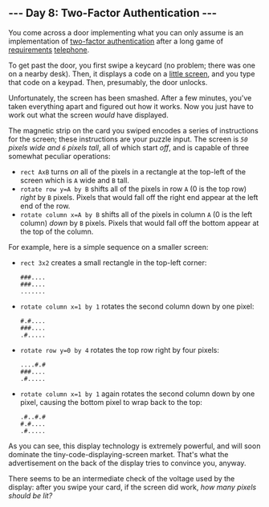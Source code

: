 <h2>--- Day 8: Two-Factor Authentication ---</h2><p>You come across a door implementing what you can only assume is an implementation of <a href="https://en.wikipedia.org/wiki/Multi-factor_authentication">two-factor authentication</a> after a long game of <a href="https://en.wikipedia.org/wiki/Requirement">requirements</a> <a href="https://en.wikipedia.org/wiki/Chinese_whispers">telephone</a>.</p>
<p>To get past the door, you first swipe a keycard (no problem; there was one on a nearby desk). Then, it displays a code on a <a href="https://www.google.com/search?q=tiny+lcd&amp;tbm=isch">little screen</a>, and you type that code on a keypad. Then, presumably, the door unlocks.</p>
<p>Unfortunately, the screen has been <span title="BUT BY WHOM?!">smashed</span>. After a few minutes, you&apos;ve taken everything apart and figured out how it works. Now you just have to work out what the screen <em>would</em> have displayed.</p>
<p>The magnetic strip on the card you swiped encodes a series of instructions for the screen; these instructions are your puzzle input. The screen is <em><code>50</code> pixels wide and <code>6</code> pixels tall</em>, all of which start <em>off</em>, and is capable of three somewhat peculiar operations:</p>
<ul>
<li><code>rect AxB</code> turns <em>on</em> all of the pixels in a rectangle at the top-left of the screen which is <code>A</code> wide and <code>B</code> tall.</li>
<li><code>rotate row y=A by B</code> shifts all of the pixels in row <code>A</code> (0 is the top row) <em>right</em> by <code>B</code> pixels. Pixels that would fall off the right end appear at the left end of the row.</li>
<li><code>rotate column x=A by B</code> shifts all of the pixels in column <code>A</code> (0 is the left column) <em>down</em> by <code>B</code> pixels. Pixels that would fall off the bottom appear at the top of the column.</li>
</ul>
<p>For example, here is a simple sequence on a smaller screen:</p>
<ul>
<li><p><code>rect 3x2</code> creates a small rectangle in the top-left corner:</p><pre><code>###....
###....
.......</code></pre></li>
<li><p><code>rotate column x=1 by 1</code> rotates the second column down by one pixel:</p><pre><code>#.#....
###....
.#.....</code></pre></li>
<li><p><code>rotate row y=0 by 4</code> rotates the top row right by four pixels:</p><pre><code>....#.#
###....
.#.....</code></pre></li>
<li><p><code>rotate column x=1 by 1</code> again rotates the second column down by one pixel, causing the bottom pixel to wrap back to the top:</p><pre><code>.#..#.#
#.#....
.#.....</code></pre></li>
</ul>
<p>As you can see, this display technology is extremely powerful, and will soon dominate the tiny-code-displaying-screen market.  That&apos;s what the advertisement on the back of the display tries to convince you, anyway.</p>
<p>There seems to be an intermediate check of the voltage used by the display: after you swipe your card, if the screen did work, <em>how many pixels should be lit?</em></p>
